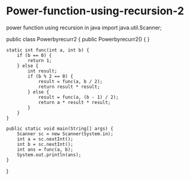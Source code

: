 # Power-function-using-recursion-2
power function using recursion in java
import java.util.Scanner;

public class Powerbyrecurr2 {
    public Powerbyrecurr2() {
    }

    static int func(int a, int b) {
        if (b == 0) {
            return 1;
        } else {
            int result;
            if (b % 2 == 0) {
                result = func(a, b / 2);
                return result * result;
            } else {
                result = func(a, (b - 1) / 2);
                return a * result * result;
            }
        }
    }

    public static void main(String[] args) {
        Scanner sc = new Scanner(System.in);
        int a = sc.nextInt();
        int b = sc.nextInt();
        int ans = func(a, b);
        System.out.println(ans);
    }
}
